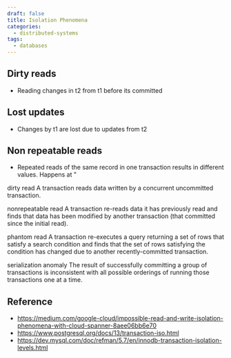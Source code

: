 ```yaml
---
draft: false
title: Isolation Phenomena
categories:
  - distributed-systems
tags:
  - databases
---
```

## Dirty reads 
- Reading changes in t2 from t1 before its committed

## Lost updates
- Changes by t1 are lost due to updates from t2 

## Non repeatable reads 
- Repeated reads of the same record in one transaction results in different values. Happens at "


dirty read
A transaction reads data written by a concurrent uncommitted transaction.

nonrepeatable read
A transaction re-reads data it has previously read and finds that data has been modified by another transaction (that committed since the initial read).

phantom read
A transaction re-executes a query returning a set of rows that satisfy a search condition and finds that the set of rows satisfying the condition has changed due to another recently-committed transaction.

serialization anomaly
The result of successfully committing a group of transactions is inconsistent with all possible orderings of running those transactions one at a time.

## Reference
- https://medium.com/google-cloud/impossible-read-and-write-isolation-phenomena-with-cloud-spanner-8aee06bb6e70
- https://www.postgresql.org/docs/13/transaction-iso.html
- https://dev.mysql.com/doc/refman/5.7/en/innodb-transaction-isolation-levels.html